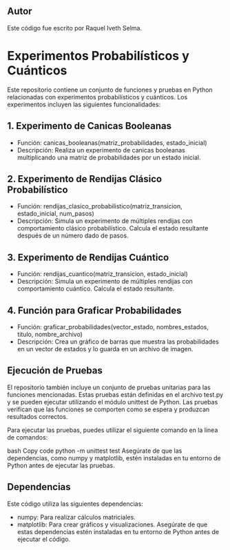 ## Autor
Este código fue escrito por Raquel Iveth Selma.

# Experimentos Probabilísticos y Cuánticos
Este repositorio contiene un conjunto de funciones y pruebas en Python relacionadas con experimentos probabilísticos y cuánticos. Los experimentos incluyen las siguientes funcionalidades:

## 1. Experimento de Canicas Booleanas
- Función: canicas_booleanas(matriz_probabilidades, estado_inicial)
- Descripción: Realiza un experimento de canicas booleanas multiplicando una matriz de probabilidades por un estado inicial.

## 2. Experimento de Rendijas Clásico Probabilístico
- Función: rendijas_clasico_probabilistico(matriz_transicion, estado_inicial, num_pasos)
- Descripción: Simula un experimento de múltiples rendijas con comportamiento clásico probabilístico. Calcula el estado resultante después de un número dado de pasos.

## 3. Experimento de Rendijas Cuántico
- Función: rendijas_cuantico(matriz_transicion, estado_inicial)
- Descripción: Simula un experimento de múltiples rendijas con comportamiento cuántico. Calcula el estado resultante.

## 4. Función para Graficar Probabilidades
- Función: graficar_probabilidades(vector_estado, nombres_estados, titulo, nombre_archivo)
- Descripción: Crea un gráfico de barras que muestra las probabilidades en un vector de estados y lo guarda en un archivo de imagen.

## Ejecución de Pruebas
El repositorio también incluye un conjunto de pruebas unitarias para las funciones mencionadas. Estas pruebas están definidas en el archivo test.py y se pueden ejecutar utilizando el módulo unittest de Python. Las pruebas verifican que las funciones se comporten como se espera y produzcan resultados correctos.

Para ejecutar las pruebas, puedes utilizar el siguiente comando en la línea de comandos:

bash
Copy code
python -m unittest test
Asegúrate de que las dependencias, como numpy y matplotlib, estén instaladas en tu entorno de Python antes de ejecutar las pruebas.

## Dependencias
Este código utiliza las siguientes dependencias:

- numpy: Para realizar cálculos matriciales.
- matplotlib: Para crear gráficos y visualizaciones.
Asegúrate de que estas dependencias estén instaladas en tu entorno de Python antes de ejecutar el código.

